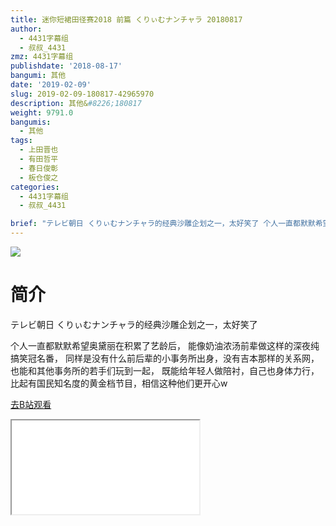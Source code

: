 ```yaml
---
title: 迷你短裙田径赛2018 前篇 くりぃむナンチャラ 20180817
author:
  - 4431字幕组
  - 叔叔_4431
zmz: 4431字幕组
publishdate: '2018-08-17'
bangumi: 其他
date: '2019-02-09'
slug: 2019-02-09-180817-42965970
description: 其他&#8226;180817
weight: 9791.0
bangumis:
  - 其他
tags:
  - 上田晋也
  - 有田哲平
  - 春日俊彰
  - 板仓俊之
categories:
  - 4431字幕组
  - 叔叔_4431

brief: "テレビ朝日 くりぃむナンチャラ的经典沙雕企划之一，太好笑了 个人一直都默默希望奥黛丽在积累了艺龄后， 能像奶油浓汤前辈做这样的深夜纯搞笑冠名番， 同样是没有什么前后辈的小事务所出身，没有吉本那样的关系网， 也能和其他事务所的若手们玩到一起， 既能给年轻人做陪衬，自己也身体力行， 比起有国民知名度的黄金档节目，相信这种他们更开心w"
---
```

![](https://i.imgur.com/qjzYEfs.jpg)
# 简介  
テレビ朝日
くりぃむナンチャラ的经典沙雕企划之一，太好笑了

个人一直都默默希望奥黛丽在积累了艺龄后，
能像奶油浓汤前辈做这样的深夜纯搞笑冠名番，
同样是没有什么前后辈的小事务所出身，没有吉本那样的关系网，
也能和其他事务所的若手们玩到一起，
既能给年轻人做陪衬，自己也身体力行，
比起有国民知名度的黄金档节目，相信这种他们更开心w  

[去B站观看](https://www.bilibili.com/video/av42965970/)
<div class ="resp-container"><iframe class="testiframe" src="//player.bilibili.com/player.html?aid=42965970"", scrolling="no", allowfullscreen="true" > </iframe></div> 
